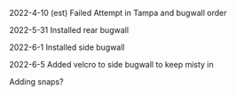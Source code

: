 2022-4-10 (est)
Failed Attempt in Tampa and bugwall order

2022-5-31
Installed rear bugwall

2022-6-1
Installed side bugwall

2022-6-5
Added velcro to side bugwall to keep misty in

Adding snaps?

